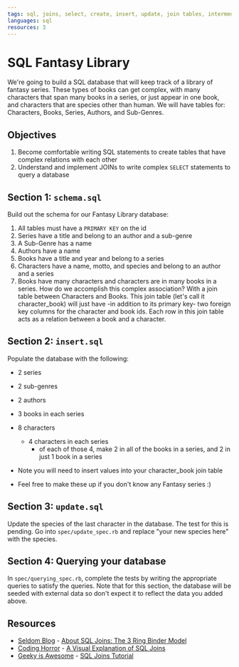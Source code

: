 ```yaml
---
tags: sql, joins, select, create, insert, update, join tables, intermediate
languages: sql
resources: 3
---
```


# SQL Fantasy Library

We're going to build a SQL database that will keep track of a library of fantasy series. These types of books can get complex, with many characters that span many books in a series, or just appear in one book, and characters that are species other than human. We will have tables for: Characters, Books, Series, Authors, and Sub-Genres.

## Objectives

1. Become comfortable writing SQL statements to create tables that have complex relations with each other
2. Understand and implement JOINs to write complex `SELECT` statements to query a database

## Section 1: `schema.sql`

Build out the schema for our Fantasy Library database:

1. All tables must have a `PRIMARY KEY` on the id
2. Series have a title and belong to an author and a sub-genre
3. A Sub-Genre has a name
4. Authors have a name
5. Books have a title and year and belong to a series
6. Characters have a name, motto, and species and belong to an author and a series
7. Books have many characters and characters are in many books in a series. How do we accomplish this complex association? With a join table between Characters and Books. This join table (let's call it character_book) will just have -in addition to its primary key- two foreign key columns for the character and book ids. Each row in this join table acts as a relation between a book and a character.

## Section 2: `insert.sql`

Populate the database with the following:

* 2 series
* 2 sub-genres
* 2 authors
* 3 books in each series
* 8 characters
  * 4 characters in each series
    * of each of those 4, make 2 in all of the books in a series, and 2 in just 1 book in a series
* Note you will need to insert values into your character_book join table

* Feel free to make these up if you don't know any Fantasy series :)

## Section 3: `update.sql`

Update the species of the last character in the database. The test for this is pending. Go into `spec/update_spec.rb` and replace "your new species here" with the species.

## Section 4: Querying your database

In `spec/querying_spec.rb`, complete the tests by writing the appropriate queries to satisfy the queries. Note that for this section, the database will be seeded with external data so don't expect it to reflect the data you added above.

## Resources
* [Seldom Blog](http://blog.seldomatt.com/) - [About SQL Joins: The 3 Ring Binder Model](http://blog.seldomatt.com/blog/2012/10/17/about-sql-joins-the-3-ring-binder-model/)
* [Coding Horror](http://blog.codinghorror.com/) - [A Visual Explanation of SQL Joins](http://blog.codinghorror.com/a-visual-explanation-of-sql-joins/)
* [Geeky is Awesome](http://geekyisawesome.blogspot.com/) - [SQL Joins Tutorial](http://geekyisawesome.blogspot.com/2011/03/sql-joins-tutorial.html)
